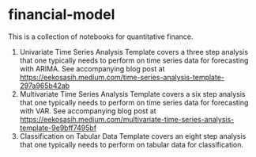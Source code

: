 # financial-model

This is a collection of notebooks for quantitative finance.

1. Univariate Time Series Analysis Template covers a three step analysis that one typically needs to perform on time series data for forecasting with ARIMA. See accompanying blog post at https://eekosasih.medium.com/time-series-analysis-template-297a965b42ab
2. Multivariate Time Series Analysis Template covers a six step analysis that one typically needs to perform on time series data for forecasting with VAR. See accompanying blog post at https://eekosasih.medium.com/multivariate-time-series-analysis-template-9e9bff7495bf
3. Classification on Tabular Data Template covers an eight step analysis that one typically needs to perform on tabular data for classification.
